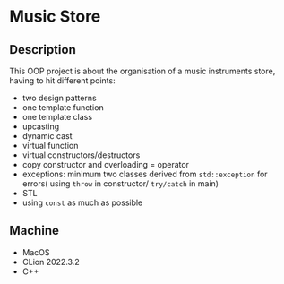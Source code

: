 # Music Store

## Description
This OOP project is about the organisation of a music instruments store, having to hit different points:
- two design patterns
- one template function
- one template class
- upcasting
- dynamic cast
- virtual function
- virtual constructors/destructors
- copy constructor and overloading = operator
- exceptions: minimum two classes derived from ```std::exception``` for errors( using ```throw``` in constructor/ ```try/catch``` in main)
- STL
- using ```const``` as much as possible

## Machine
- MacOS
- CLion 2022.3.2
- C++
 
